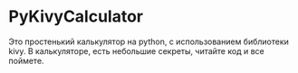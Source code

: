 # PyKivyCalculator
Это простенький калькулятор на python, с использованием библиотеки kivy.
В калькуляторе, есть небольшие секреты, читайте код и все поймете.
